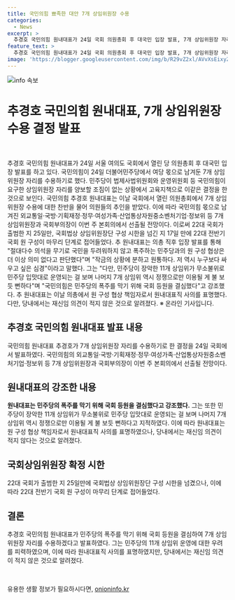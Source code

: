 ```yaml
---
title: 국민의힘 뾰족한 대안 7개 상임위원장 수용
categories:
  - News
excerpt: >
  추경호 국민의힘 원내대표가 24일 국회 의원총회 후 대국민 입장 발표, 7개 상임위원장 자리 수용 결정을 발표했다. 더불어민주당에서 남겨둔 상임위원장 자리를 국민의힘이 수용, 국회부의장 및 7개 상임위원장이 이번 주 본회의에서 선출될 전망이다. 국회법 상임위원장단 구성 시한을 넘긴 지 17일만에 22대 전반기 국회 원 구성이 마무리되었으며, 추 원내대표는 원내대표직 사의를 표명했다. 민주당의 폭주를 막기 위해 국회 등원을 결심했다고 강조했다.
feature_text: >
  추경호 국민의힘 원내대표가 24일 국회 의원총회 후 대국민 입장 발표, 7개 상임위원장 자리 수용 결정을 발표했다. 더불어민주당에서 남겨둔 상임위원장 자리를 국민의힘이 수용, 국회부의장 및 7개 상임위원장이 이번 주 본회의에서 선출될 전망이다. 국회법 상임위원장단 구성 시한을 넘긴 지 17일만에 22대 전반기 국회 원 구성이 마무리되었으며, 추 원내대표는 원내대표직 사의를 표명했다. 민주당의 폭주를 막기 위해 국회 등원을 결심했다고 강조했다.
image: 'https://blogger.googleusercontent.com/img/b/R29vZ2xl/AVvXsEixyZcFfHzMRdzZMjFBmAUKJYCLCGyLL1o632UiGVXcaFdKo_bkvkuCioo0uUKlGfBVcT3P84aROyZIXSBEx3Aw5nCQ3pTgDom1WDC4m8eifvWiAmWEEVb4x6G_l8C0QH225ldMjyaFvpxGEBGNO37VmDTDMHGhJPq73UglMfDca1-0aw/s1600/blogspot.png'
---
```


<p><img src="https://blogger.googleusercontent.com/img/b/R29vZ2xl/AVvXsEixyZcFfHzMRdzZMjFBmAUKJYCLCGyLL1o632UiGVXcaFdKo_bkvkuCioo0uUKlGfBVcT3P84aROyZIXSBEx3Aw5nCQ3pTgDom1WDC4m8eifvWiAmWEEVb4x6G_l8C0QH225ldMjyaFvpxGEBGNO37VmDTDMHGhJPq73UglMfDca1-0aw/s1600/blogspot.png" alt="info 속보" /></p>

<h1 data-ke-size="size28">추경호 국민의힘 원내대표, 7개 상임위원장 수용 결정 발표</h1>

<p data-ke-size="size16">&nbsp;</p>

<p data-ke-size="size16">추경호 국민의힘 원내대표가 24일 서울 여의도 국회에서 열린 당 의원총회 후 대국민 입장 발표를 하고 있다. 국민의힘이 24일 더불어민주당에서 여당 몫으로 남겨둔 7개 상임위원장 자리를 수용하기로 했다. 민주당이 법제사법위원회와 운영위원회 등 국민의힘이 요구한 상임위원장 자리를 양보할 조짐이 없는 상황에서 고육지책으로 이같은 결정을 한 것으로 보인다. 국민의힘 추경호 원내대표는 이날 국회에서 열린 의원총회에서 7개 상임위원장 수용에 대한 찬반을 물어 의원들의 추인을 받았다. 이에 따라 국민의힘 몫으로 남겨진 외교통일·국방·기획재정·정무·여성가족·산업통상자원중소벤처기업·정보위 등 7개 상임위원장과 국회부의장이 이번 주 본회의에서 선출될 전망이다. 이로써 22대 국회가 출범한 지 25일만, 국회법상 상임위원장단 구성 시한을 넘긴 지 17일 만에 22대 전반기 국회 원 구성이 마무리 단계로 접어들었다. 추 원내대표는 의총 직후 입장 발표를 통해 "절대다수 의석을 무기로 국민을 두려워하지 않고 폭주하는 민주당과의 원 구성 협상은 더 이상 의미 없다고 판단했다"며 "작금의 상황에 분하고 원통하다. 저 역시 누구보다 싸우고 싶은 심경"이라고 말했다. 그는 "다만, 민주당이 장악한 11개 상임위가 무소불위로 민주당 입맛대로 운영되는 걸 보며 나머지 7개 상임위 역시 정쟁으로만 이용될 게 불 보듯 뻔하다"며 "국민의힘은 민주당의 폭주를 막기 위해 국회 등원을 결심했다"고 강조했다. 추 원내대표는 이날 의총에서 원 구성 협상 책임자로서 원내대표직 사의를 표명했다. 다만, 당내에서는 재신임 의견이 적지 않은 것으로 알려졌다. ※ 온라인 기사입니다.</p>

<h2 data-ke-size="size26">추경호 국민의힘 원내대표 발표 내용</h2>

<p data-ke-size="size16">국민의힘 원내대표 추경호가 7개 상임위원장 자리를 수용하기로 한 결정을 24일 국회에서 발표하였다. 국민의힘의 외교통일·국방·기획재정·정무·여성가족·산업통상자원중소벤처기업·정보위 등 7개 상임위원장과 국회부의장이 이번 주 본회의에서 선출될 전망이다.</p>

<h2 data-ke-size="size26">원내대표의 강조한 내용</h2>

<p data-ke-size="size16"><b>원내대표는 민주당의 폭주를 막기 위해 국회 등원을 결심했다고 강조했다.</b> 그는 또한 민주당이 장악한 11개 상임위가 무소불위로 민주당 입맛대로 운영되는 걸 보며 나머지 7개 상임위 역시 정쟁으로만 이용될 게 불 보듯 뻔하다고 지적하였다. 이에 따라 원내대표는 원 구성 협상 책임자로서 원내대표직 사의를 표명하였으나, 당내에서는 재신임 의견이 적지 않다는 것으로 알려졌다.</p>

<h2 data-ke-size="size26">국회상임위원장 확정 시한</h2>

<p data-ke-size="size16">22대 국회가 출범한 지 25일만에 국회법상 상임위원장단 구성 시한을 넘겼으나, 이에 따라 22대 전반기 국회 원 구성이 마무리 단계로 접어들었다. </p>

<h2 data-ke-size="size26">결론</h2>

<p data-ke-size="size16">추경호 국민의힘 원내대표가 민주당의 폭주를 막기 위해 국회 등원을 결심하여 7개 상임위원장 자리를 수용하겠다고 발표하였다. 그는 민주당의 11개 상임위 운영에 대한 우려를 피력하였으며, 이에 따라 원내대표직 사의를 표명하였지만, 당내에서는 재신임 의견이 적지 않은 것으로 알려졌다.</p>

<p data-ke-size="size16">&nbsp;</p>
유용한 생활 정보가 필요하시다면, <a href="https://onioninfo.kr" rel="dofollow">onioninfo.kr</a>


